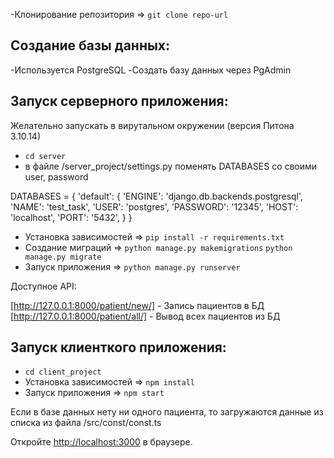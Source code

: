 -Клонирование репозитория => `git clone repo-url`
## Создание базы данных:
-Используется PostgreSQL
-Создать базу данных через PgAdmin
## Запуск серверного приложения:
Желательно запускать в вирутальном окружении (версия Питона 3.10.14)
- `cd server`
- в файле /server_project/settings.py
поменять DATABASES со своими user, password
 
DATABASES = {
    'default': {
        'ENGINE': 'django.db.backends.postgresql',
        'NAME': 'test_task',
        'USER': 'postgres',
        'PASSWORD': '12345',
        'HOST': 'localhost',
        'PORT': '5432',
    }
}
- Установка зависимостей => `pip install -r requirements.txt `
- Создание миграций => `python manage.py makemigrations`
`python manage.py migrate`
- Запуск приложения => `python manage.py runserver `

Доступное API:

 [http://127.0.0.1:8000/patient/new/] - Запись пациентов в БД
 [http://127.0.0.1:8000/patient/all/] - Вывод всех пациентов из БД
 

## Запуск клиенткого приложения:
- `cd client_project`
- Установка зависимостей => `npm install`
- Запуск приложения => `npm start`

Если в базе данных нету ни одного пациента, то загружаются данные из списка из файла /src/const/const.ts 

Откройте [http://localhost:3000](http://localhost:3000) в браузере.
